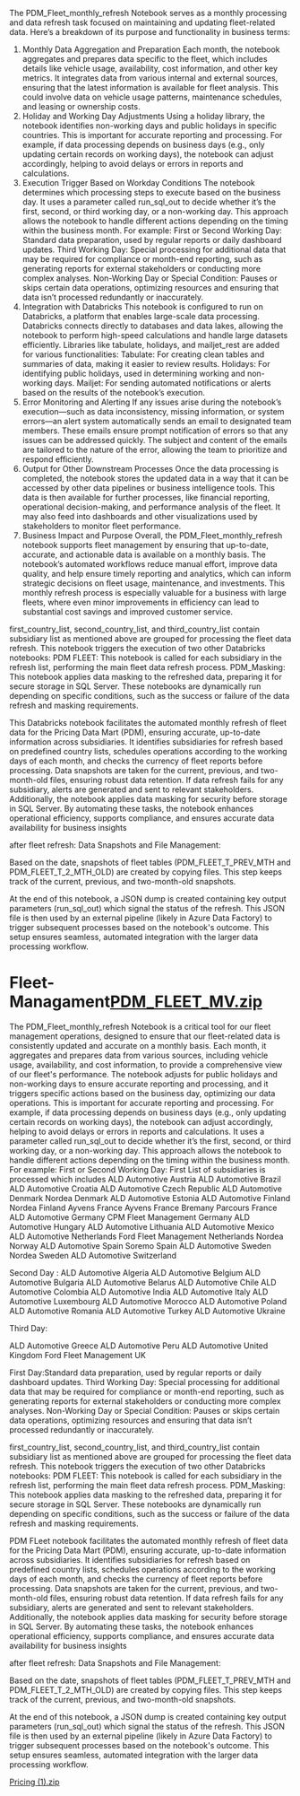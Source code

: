 The PDM_Fleet_monthly_refresh Notebook serves as a monthly processing and data refresh task focused on maintaining and updating fleet-related data. Here’s a breakdown of its purpose and functionality in business terms:

1. Monthly Data Aggregation and Preparation
Each month, the notebook aggregates and prepares data specific to the fleet, which includes details like vehicle usage, availability, cost information, and other key metrics.
It integrates data from various internal and external sources, ensuring that the latest information is available for fleet analysis. This could involve data on vehicle usage patterns, maintenance schedules, and leasing or ownership costs.
2. Holiday and Working Day Adjustments
Using a holiday library, the notebook identifies non-working days and public holidays in specific countries.
This is important for accurate reporting and processing. For example, if data processing depends on business days (e.g., only updating certain records on working days), the notebook can adjust accordingly, helping to avoid delays or errors in reports and calculations.
3. Execution Trigger Based on Workday Conditions
The notebook determines which processing steps to execute based on the business day. It uses a parameter called run_sql_out to decide whether it’s the first, second, or third working day, or a non-working day.
This approach allows the notebook to handle different actions depending on the timing within the business month. For example:
First or Second Working Day: Standard data preparation, used by regular reports or daily dashboard updates.
Third Working Day: Special processing for additional data that may be required for compliance or month-end reporting, such as generating reports for external stakeholders or conducting more complex analyses.
Non-Working Day or Special Condition: Pauses or skips certain data operations, optimizing resources and ensuring that data isn’t processed redundantly or inaccurately.
4. Integration with Databricks
This notebook is configured to run on Databricks, a platform that enables large-scale data processing. Databricks connects directly to databases and data lakes, allowing the notebook to perform high-speed calculations and handle large datasets efficiently.
Libraries like tabulate, holidays, and mailjet_rest are added for various functionalities:
Tabulate: For creating clean tables and summaries of data, making it easier to review results.
Holidays: For identifying public holidays, used in determining working and non-working days.
Mailjet: For sending automated notifications or alerts based on the results of the notebook’s execution.
5. Error Monitoring and Alerting
If any issues arise during the notebook’s execution—such as data inconsistency, missing information, or system errors—an alert system automatically sends an email to designated team members.
These emails ensure prompt notification of errors so that any issues can be addressed quickly. The subject and content of the emails are tailored to the nature of the error, allowing the team to prioritize and respond efficiently.
6. Output for Other Downstream Processes
Once the data processing is completed, the notebook stores the updated data in a way that it can be accessed by other data pipelines or business intelligence tools.
This data is then available for further processes, like financial reporting, operational decision-making, and performance analysis of the fleet. It may also feed into dashboards and other visualizations used by stakeholders to monitor fleet performance.
7. Business Impact and Purpose
Overall, the PDM_Fleet_monthly_refresh notebook supports fleet management by ensuring that up-to-date, accurate, and actionable data is available on a monthly basis.
The notebook’s automated workflows reduce manual effort, improve data quality, and help ensure timely reporting and analytics, which can inform strategic decisions on fleet usage, maintenance, and investments.
This monthly refresh process is especially valuable for a business with large fleets, where even minor improvements in efficiency can lead to substantial cost savings and improved customer service.


first_country_list, second_country_list, and third_country_list contain subsidiary list as mentioned above are grouped for processing the fleet data refresh.
This notebook triggers the execution of two other Databricks notebooks:
PDM FLEET: This notebook is called for each subsidiary in the refresh list, performing the main fleet data refresh process.
PDM_Masking: This notebook applies data masking to the refreshed data, preparing it for secure storage in SQL Server.
These notebooks are dynamically run depending on specific conditions, such as the success or failure of the data refresh and masking requirements.

This Databricks notebook facilitates the automated monthly refresh of fleet data for the Pricing Data Mart (PDM), ensuring accurate, up-to-date information across subsidiaries. It identifies subsidiaries for refresh based on predefined country lists, schedules operations according to the working days of each month, and checks the currency of fleet reports before processing. Data snapshots are taken for the current, previous, and two-month-old files, ensuring robust data retention. If data refresh fails for any subsidiary, alerts are generated and sent to relevant stakeholders. Additionally, the notebook applies data masking for security before storage in SQL Server. By automating these tasks, the notebook enhances operational efficiency, supports compliance, and ensures accurate data availability for business insights

after fleet refresh:
Data Snapshots and File Management:

Based on the date, snapshots of fleet tables (PDM_FLEET_T_PREV_MTH and PDM_FLEET_T_2_MTH_OLD) are created by copying files. This step keeps track of the current, previous, and two-month-old snapshots.

At the end of this notebook, a JSON dump is created containing key output parameters (run_sql_out) which signal the status of the refresh. This JSON file is then used by an external pipeline (likely in Azure Data Factory) to trigger subsequent processes based on the notebook's outcome. This setup ensures seamless, automated integration with the larger data processing workflow.


# Fleet-Managament[PDM_FLEET_MV.zip](https://github.com/user-attachments/files/17541323/PDM_FLEET_MV.zip)



The PDM_Fleet_monthly_refresh Notebook is a critical tool for our fleet management operations, designed to ensure that our fleet-related data is consistently updated and accurate on a monthly basis. Each month, it aggregates and prepares data from various sources, including vehicle usage, availability, and cost information, to provide a comprehensive view of our fleet's performance. The notebook adjusts for public holidays and non-working days to ensure accurate reporting and processing, and it triggers specific actions based on the business day, optimizing our data operations. This is important for accurate reporting and processing. For example, if data processing depends on business days (e.g., only updating certain records on working days), the notebook can adjust accordingly, helping to avoid delays or errors in reports and calculations. It uses a parameter called run_sql_out to decide whether it’s the first, second, or third working day, or a non-working day.
This approach allows the notebook to handle different actions depending on the timing within the business month. For example:
First or Second Working Day:
First List of subsidiaries is processed which includes 
ALD Automotive Austria
ALD Automotive Brazil
ALD Automotive Croatia
ALD Automotive Czech Republic
ALD Automotive Denmark
Nordea Denmark
ALD Automotive Estonia
ALD Automotive Finland
Nordea Finland
Ayvens France
Ayvens France Bremany
Parcours France
ALD Automotive Germany
CPM Fleet Management Germany
ALD Automotive Hungary
ALD Automotive Lithuania
ALD Automotive Mexico
ALD Automotive Netherlands
Ford Fleet Management Netherlands
Nordea Norway
ALD Automotive Spain
Soremo Spain
ALD Automotive Sweden
Nordea Sweden
ALD Automotive Switzerland

Second Day :
ALD Automotive Algeria
ALD Automotive Belgium
ALD Automotive Bulgaria
ALD Automotive Belarus
ALD Automotive Chile
ALD Automotive Colombia
ALD Automotive India
ALD Automotive Italy
ALD Automotive Luxembourg
ALD Automotive Morocco
ALD Automotive Poland
ALD Automotive Romania
ALD Automotive Turkey
ALD Automotive Ukraine

Third Day:

ALD Automotive Greece
ALD Automotive Peru
ALD Automotive United Kingdom
Ford Fleet Management UK

 First Day:Standard data preparation, used by regular reports or daily dashboard updates.
Third Working Day: Special processing for additional data that may be required for compliance or month-end reporting, such as generating reports for external stakeholders or conducting more complex analyses.
Non-Working Day or Special Condition: Pauses or skips certain data operations, optimizing resources and ensuring that data isn’t processed redundantly or inaccurately.

first_country_list, second_country_list, and third_country_list contain subsidiary list as mentioned above are grouped for processing the fleet data refresh.
This notebook triggers the execution of two other Databricks notebooks:
PDM FLEET: This notebook is called for each subsidiary in the refresh list, performing the main fleet data refresh process.
PDM_Masking: This notebook applies data masking to the refreshed data, preparing it for secure storage in SQL Server.
These notebooks are dynamically run depending on specific conditions, such as the success or failure of the data refresh and masking requirements.

PDM FLeet notebook facilitates the automated monthly refresh of fleet data for the Pricing Data Mart (PDM), ensuring accurate, up-to-date information across subsidiaries. It identifies subsidiaries for refresh based on predefined country lists, schedules operations according to the working days of each month, and checks the currency of fleet reports before processing. Data snapshots are taken for the current, previous, and two-month-old files, ensuring robust data retention. If data refresh fails for any subsidiary, alerts are generated and sent to relevant stakeholders. Additionally, the notebook applies data masking for security before storage in SQL Server. By automating these tasks, the notebook enhances operational efficiency, supports compliance, and ensures accurate data availability for business insights

after fleet refresh:
Data Snapshots and File Management:

Based on the date, snapshots of fleet tables (PDM_FLEET_T_PREV_MTH and PDM_FLEET_T_2_MTH_OLD) are created by copying files. This step keeps track of the current, previous, and two-month-old snapshots.

At the end of this notebook, a JSON dump is created containing key output parameters (run_sql_out) which signal the status of the refresh. This JSON file is then used by an external pipeline (likely in Azure Data Factory) to trigger subsequent processes based on the notebook's outcome. This setup ensures seamless, automated integration with the larger data processing workflow.

[Pricing (1).zip](https://github.com/user-attachments/files/17556890/Pricing.1.zip)
